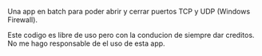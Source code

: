 Una app en batch para poder abrir y cerrar puertos TCP y UDP (Windows Firewall).

Este codigo es libre de uso pero con la conducion de siempre dar creditos.
No me hago responsable de el uso de esta app.
